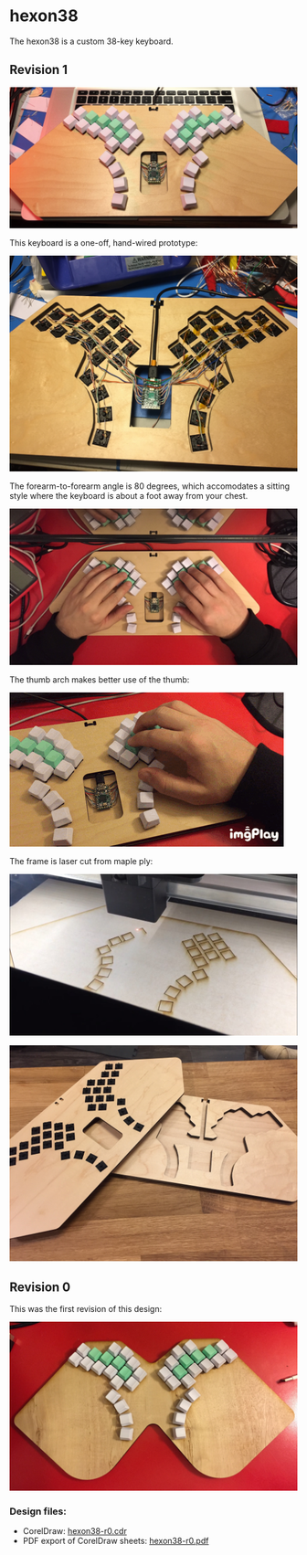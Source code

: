 # hexon38

The hexon38 is a custom 38-key keyboard.

## Revision 1

![](.assets/IMG_3324.JPG)

This keyboard is a one-off, hand-wired prototype:

![](.assets/IMG_3321.JPG)

The forearm-to-forearm angle is 80 degrees, which accomodates a sitting style where the keyboard is about a foot away from your chest.

![](.assets/IMG_3327.jpg)

The thumb arch makes better use of the thumb:

![](.assets/IMB_CqD3UI.GIF)

The frame is laser cut from maple ply:

![](.assets/IMG_3332.jpg)

![](.assets/56608058343__9A67222E-A3E3-4415-AB9B-601620054C22.JPG)


## Revision 0

This was the first revision of this design:

![](.assets/IMG_3289.JPG)

### Design files:

- CorelDraw: [hexon38-r0.cdr](hexon38-r0.cdr)
- PDF export of CorelDraw sheets: [hexon38-r0.pdf](hexon38-r0.pdf)

